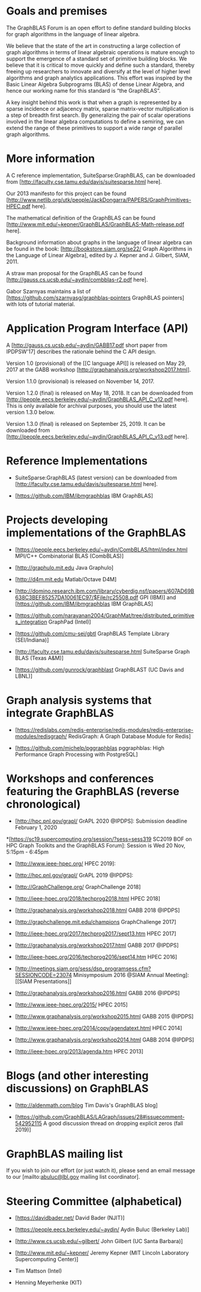 # Goals and premises

The GraphBLAS Forum is an open effort to define standard building
blocks for graph algorithms in the language of linear algebra.

We believe that the state of the art in constructing a large
collection of graph algorithms in terms of linear algebraic operations
is mature enough to support the emergence of a standard set of
primitive building blocks.  We believe that it is critical to move
quickly and define such a standard, thereby freeing up researchers to
innovate and diversify at the level of higher level algorithms and
graph analytics applications.  This effort was inspired by the Basic
Linear Algebra Subprograms (BLAS) of dense Linear Algebra, and hence
our working name for this standard is “the GraphBLAS”.

A key insight behind this work is that when a graph is represented by
a sparse incidence or adjacency matrix, sparse matrix-vector
multiplication is a step of breadth first search.  By generalizing the
pair of scalar operations involved in the linear algebra computations
to define a semiring, we can extend the range of these primitives to
support a wide range of parallel graph algorithms.

# More information

A C reference implementation, SuiteSparse:GraphBLAS, can be downloaded
from [http://faculty.cse.tamu.edu/davis/suitesparse.html here].

Our 2013 manifesto for this project can be found
[http://www.netlib.org/utk/people/JackDongarra/PAPERS/GraphPrimitives-HPEC.pdf
here].

The mathematical definition of the GraphBLAS can be found
[http://www.mit.edu/~kepner/GraphBLAS/GraphBLAS-Math-release.pdf
here].

Background information about graphs in the language of linear algebra
can be found in the book: [http://bookstore.siam.org/se22/ Graph
Algorithms in the Language of Linear Algebra], edited by J. Kepner and
J. Gilbert, SIAM, 2011.

A straw man proposal for the GraphBLAS can be found
[http://gauss.cs.ucsb.edu/~aydin/combblas-r2.pdf here].

Gabor Szarnyas maintains a list of
[https://github.com/szarnyasg/graphblas-pointers GraphBLAS pointers]
with lots of tutorial material.


# Application Program Interface (API)

A [http://gauss.cs.ucsb.edu/~aydin/GABB17.pdf short paper from
IPDPSW'17] describes the rationale behind the C API design.

Version 1.0 (provisional) of the [[C language API]] is released on May
29, 2017 at the GABB workshop
[http://graphanalysis.org/workshop2017.html].

Version 1.1.0 (provisional) is released on November 14, 2017.  

Version 1.2.0 (final) is released on May 18, 2018. It can be
downloaded from
[http://people.eecs.berkeley.edu/~aydin/GraphBLAS_API_C_v12.pdf
here]. This is only available for archival purposes, you should use
the latest version 1.3.0 below.

Version 1.3.0 (final) is released on September 25, 2019. It can be
downloaded from
[http://people.eecs.berkeley.edu/~aydin/GraphBLAS_API_C_v13.pdf here].


# Reference Implementations

* SuiteSparse:GraphBLAS (latest version) can be downloaded from [http://faculty.cse.tamu.edu/davis/suitesparse.html here].

* [https://github.com/IBM/ibmgraphblas IBM GraphBLAS]


# Projects developing implementations of the GraphBLAS

* [https://people.eecs.berkeley.edu/~aydin/CombBLAS/html/index.html MPI/C++ Combinatorial BLAS (CombBLAS)]

* [http://graphulo.mit.edu Java Graphulo]

* [http://d4m.mit.edu Matlab/Octave D4M]

* [http://domino.research.ibm.com/library/cyberdig.nsf/papers/607AD69B638C3BEF85257DA10061EC97/$File/rc25508.pdf GPI (IBM)] and [https://github.com/IBM/ibmgraphblas IBM GraphBLAS]

* [https://github.com/narayanan2004/GraphMat/tree/distributed_primitives_integration GraphPad (Intel)]

* [https://github.com/cmu-sei/gbtl GraphBLAS Template Library (SEI/Indiana)]

* [http://faculty.cse.tamu.edu/davis/suitesparse.html SuiteSparse Graph BLAS (Texas A&M)]

* [https://github.com/gunrock/graphblast GraphBLAST (UC Davis and LBNL)]


# Graph analysis systems that integrate GraphBLAS

* [https://redislabs.com/redis-enterprise/redis-modules/redis-enterprise-modules/redisgraph/ RedisGraph: A Graph Database Module for Redis]

* [https://github.com/michelp/pggraphblas pggraphblas: High Performance Graph Processing with PostgreSQL]


# Workshops and conferences featuring the GraphBLAS (reverse chronological)

* [http://hpc.pnl.gov/grapl/ GrAPL 2020 @IPDPS]: Submission deadline February 1, 2020

*[https://sc19.supercomputing.org/session/?sess=sess319 SC2019 BOF on HPC Graph Toolkits and the GraphBLAS Forum]: Session is Wed 20 Nov, 5:15pm - 6:45pm

* [http://www.ieee-hpec.org/ HPEC 2019]: 

* [http://hpc.pnl.gov/grapl/ GrAPL 2019 @IPDPS]:

* [http://GraphChallenge.org/ GraphChallenge 2018]

* [http://ieee-hpec.org/2018/techprog2018.html HPEC 2018]

* [http://graphanalysis.org/workshop2018.html GABB 2018 @IPDPS]

* [http://graphchallenge.mit.edu/champions GraphChallenge 2017]

* [http://ieee-hpec.org/2017/techprog2017/sept13.htm HPEC 2017]

* [http://graphanalysis.org/workshop2017.html GABB 2017 @IPDPS]

* [http://ieee-hpec.org/2016/techprog2016/sept14.htm HPEC 2016]

* [http://meetings.siam.org/sess/dsp_programsess.cfm?SESSIONCODE=23074 Minisymposium 2016 @SIAM Annual Meeting]: [[SIAM Presentations]]

* [http://graphanalysis.org/workshop2016.html GABB 2016 @IPDPS]

* [http://www.ieee-hpec.org/2015/ HPEC 2015]

* [http://www.graphanalysis.org/workshop2015.html GABB 2015 @IPDPS]

* [http://www.ieee-hpec.org/2014/copy/agendatext.html HPEC 2014]

* [http://www.graphanalysis.org/workshop2014.html GABB 2014 @IPDPS]

* [http://ieee-hpec.org/2013/agenda.htm HPEC 2013]


# Blogs (and other interesting discussions) on GraphBLAS

* [http://aldenmath.com/blog Tim Davis's GraphBLAS blog]

* [https://github.com/GraphBLAS/LAGraph/issues/28#issuecomment-542952115 A good discussion thread on dropping explicit zeros (fall 2019)]

# GraphBLAS mailing list

If you wish to join our effort (or just watch it), please send an
email message to our [mailto:abuluc@lbl.gov mailing list coordinator].


# Steering Committee (alphabetical)

* [https://davidbader.net/ David Bader (NJIT)]

* [https://people.eecs.berkeley.edu/~aydin/ Aydin Buluc (Berkeley Lab)]

* [http://www.cs.ucsb.edu/~gilbert/ John Gilbert (UC Santa Barbara)]

* [http://www.mit.edu/~kepner/ Jeremy Kepner (MIT Lincoln Laboratory Supercomputing Center)]

* Tim Mattson (Intel)

* Henning Meyerhenke (KIT)
